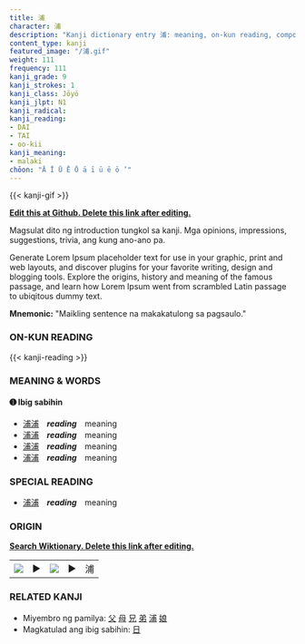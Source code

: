```yaml
---
title: 浦
character: 浦
description: "Kanji dictionary entry 浦: meaning, on-kun reading, compounds, origin, related kanji"
content_type: kanji
featured_image: "/浦.gif"
weight: 111
frequency: 111
kanji_grade: 9
kanji_strokes: 1
kanji_class: Jōyō
kanji_jlpt: N1
kanji_radical: 
kanji_reading: 
- DAI
- TAI
- oo-kii
kanji_meaning:
- malaki
chōon: "Ā Ī Ū Ē Ō ā ī ū ē ō ’"
---
```

[//]: # (Don't edit the line below. Kanji animated GIF code is automatically generated.)
{{< kanji-gif >}}

[//]: # (Edit below this line.)

**[Edit this at Github. Delete this link after editing.](https://github.com/tim0g/tim/tree/main/content/kanji/浦/index.md)**

Magsulat dito ng introduction tungkol sa kanji. Mga opinions, impressions, suggestions, trivia, ang kung ano-ano pa.

Generate Lorem Ipsum placeholder text for use in your graphic, print and web layouts, and discover plugins for your favorite writing, design and blogging tools. Explore the origins, history and meaning of the famous passage, and learn how Lorem Ipsum went from scrambled Latin passage to ubiqitous dummy text.
 
**Mnemonic:** "Maikling sentence na makakatulong sa pagsaulo."

### ON-KUN READING

[//]: # (Don't edit the line below. ON-KUN READING code is automatically generated.)
{{< kanji-reading >}}

### MEANING & WORDS

#### ➊ **Ibig sabihin**
  - [浦](../浦)[浦](../浦)　***reading***　meaning
  - [浦](../浦)[浦](../浦)　***reading***　meaning
  - [浦](../浦)[浦](../浦)　***reading***　meaning
  - [浦](../浦)[浦](../浦)　***reading***　meaning

### SPECIAL READING
  - [浦](../浦)[浦](../浦)　***reading***　meaning

### ORIGIN

**[Search Wiktionary. Delete this link after editing.](https://wiktionary.org/wiki/浦)**
<table class="kanji-table"><tr><td>
<img src="60px-浦-bronze.svg.png">
</td><td>▶</td><td>
<img src="60px-浦-oracle.svg.png">
</td><td>▶</td>
<td class="kanji-origin">浦</td>
</tr></table>

### RELATED KANJI
- Miyembro ng pamilya: [父](../父) [母](../母) [兄](../兄) [弟](../弟) [浦](../浦) [娘](../娘)
- Magkatulad ang ibig sabihin: [日](../日)
